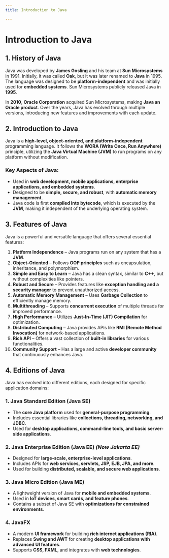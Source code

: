 ```yaml
---
title: Introduction to Java

---
```


# Introduction to Java

## 1. History of Java
Java was developed by **James Gosling** and his team at **Sun Microsystems** in 1991. Initially, it was called **Oak**, but it was later renamed to **Java** in 1995. The language was designed to be **platform-independent** and was initially used for **embedded systems**. Sun Microsystems publicly released Java in **1995**.

In **2010**, **Oracle Corporation** acquired Sun Microsystems, making **Java an Oracle product**. Over the years, Java has evolved through multiple versions, introducing new features and improvements with each update.

## 2. Introduction to Java
Java is a **high-level, object-oriented, and platform-independent** programming language. It follows the **WORA (Write Once, Run Anywhere)** principle, utilizing the **Java Virtual Machine (JVM)** to run programs on any platform without modification.

### Key Aspects of Java:
- Used in **web development, mobile applications, enterprise applications, and embedded systems**.
- Designed to be **simple, secure, and robust**, with **automatic memory management**.
- Java code is first **compiled into bytecode**, which is executed by the **JVM**, making it independent of the underlying operating system.

## 3. Features of Java
Java is a powerful and versatile language that offers several essential features:

1. **Platform Independence** – Java programs run on any system that has a **JVM**.
2. **Object-Oriented** – Follows **OOP principles** such as encapsulation, inheritance, and polymorphism.
3. **Simple and Easy to Learn** – Java has a clean syntax, similar to **C++**, but without complexities like pointers.
4. **Robust and Secure** – Provides features like **exception handling and a security manager** to prevent unauthorized access.
5. **Automatic Memory Management** – Uses **Garbage Collection** to efficiently manage memory.
6. **Multithreading** – Supports **concurrent execution** of multiple threads for improved performance.
7. **High Performance** – Utilizes **Just-In-Time (JIT) Compilation** for optimization.
8. **Distributed Computing** – Java provides APIs like **RMI (Remote Method Invocation)** for network-based applications.
9. **Rich API** – Offers a vast collection of **built-in libraries** for various functionalities.
10. **Community Support** – Has a large and active **developer community** that continuously enhances Java.

## 4. Editions of Java
Java has evolved into different editions, each designed for specific application domains:

### 1. Java Standard Edition (Java SE)
- The **core Java platform** used for **general-purpose programming**.
- Includes essential libraries like **collections, threading, networking, and JDBC**.
- Used for **desktop applications, command-line tools, and basic server-side applications**.

### 2. Java Enterprise Edition (Java EE) *(Now Jakarta EE)*
- Designed for **large-scale, enterprise-level applications**.
- Includes APIs for **web services, servlets, JSP, EJB, JPA, and more**.
- Used for building **distributed, scalable, and secure web applications**.

### 3. Java Micro Edition (Java ME)
- A lightweight version of Java for **mobile and embedded systems**.
- Used in **IoT devices, smart cards, and feature phones**.
- Contains a subset of Java SE with **optimizations for constrained environments**.

### 4. JavaFX
- A modern **UI framework** for building **rich internet applications (RIA)**.
- Replaces **Swing and AWT** for creating **desktop applications with advanced UI features**.
- Supports **CSS, FXML**, and integrates with **web technologies**.

